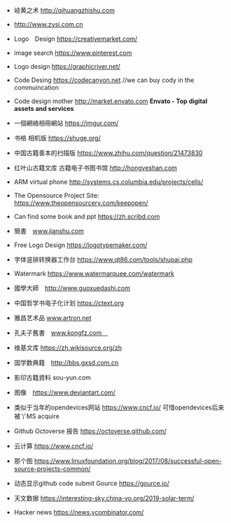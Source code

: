 * 岐黄之术 http://qihuangzhishu.com  
* http://www.zysj.com.cn

* Logo　Design https://creativemarket.com/
* image search https://www.pinterest.com
* Logo design https://graphicriver.net/
* Code Desing https://codecanyon.net //we can buy cody in the commuincation
* Code design mother http://market.envato.com
**Envato - Top digital assets and services**
* 一個網絡相冊網站 https://imgur.com/
* 书格 相机版 https://shuge.org/
* 中国古籍善本的扫描版 https://www.zhihu.com/question/21473830
* 红叶山古籍文库 古籍电子书图书馆 http://hongyeshan.com
* ARM virtual phone http://systems.cs.columbia.edu/projects/cells/         
* The Opensource Project Site: https://www.theopensourcery.com/keepopen/
* Can find some book and ppt https://zh.scribd.com
* 簡書　www.jianshu.com
* Free Logo Design https://logotypemaker.com/
* 字体竖排转换器工作台 https://www.qt86.com/tools/shupai.php
* Watermark https://www.watermarquee.com/watermark
* 國學大師　http://www.guoxuedashi.com
* 中国哲学书电子化计划 https://ctext.org 
* 雅昌艺术品 www.artron.net
* 孔夫子舊書　www.kongfz.com　
* 维基文库 https://zh.wikisource.org/zh
* 国学数典籍　http://bbs.gxsd.com.cn
* 影印古籍資料 sou-yun.com
* 图像　https://www.deviantart.com/
* 类似于当年的opendevices网站 https://www.cncf.io/ 可惜opendevices后来被丫MS acquire
* Github Octoverse 报告 https://octoverse.github.com/
* 云计算 https://www.cncf.io/ 
* 那个图 https://www.linuxfoundation.org/blog/2017/08/successful-open-source-projects-common/
* 动态显示github code submit Gource https://gource.io/
* 天文数据 https://interesting-sky.china-vo.org/2019-solar-term/
* Hacker news https://news.ycombinator.com/
